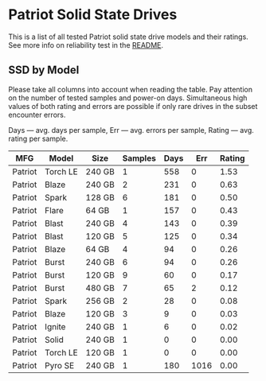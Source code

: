 Patriot Solid State Drives
==========================

This is a list of all tested Patriot solid state drive models and their ratings. See
more info on reliability test in the [README](https://github.com/linuxhw/SMART).

SSD by Model
------------

Please take all columns into account when reading the table. Pay attention on the
number of tested samples and power-on days. Simultaneous high values of both rating
and errors are possible if only rare drives in the subset encounter errors.

Days   — avg. days per sample,
Err    — avg. errors per sample,
Rating — avg. rating per sample.

| MFG       | Model              | Size   | Samples | Days  | Err   | Rating |
|-----------|--------------------|--------|---------|-------|-------|--------|
| Patriot   | Torch LE           | 240 GB | 1       | 558   | 0     | 1.53   |
| Patriot   | Blaze              | 240 GB | 2       | 231   | 0     | 0.63   |
| Patriot   | Spark              | 128 GB | 6       | 181   | 0     | 0.50   |
| Patriot   | Flare              | 64 GB  | 1       | 157   | 0     | 0.43   |
| Patriot   | Blast              | 240 GB | 4       | 143   | 0     | 0.39   |
| Patriot   | Blast              | 120 GB | 5       | 125   | 0     | 0.34   |
| Patriot   | Blaze              | 64 GB  | 4       | 94    | 0     | 0.26   |
| Patriot   | Burst              | 240 GB | 6       | 94    | 0     | 0.26   |
| Patriot   | Burst              | 120 GB | 9       | 60    | 0     | 0.17   |
| Patriot   | Burst              | 480 GB | 7       | 65    | 2     | 0.12   |
| Patriot   | Spark              | 256 GB | 2       | 28    | 0     | 0.08   |
| Patriot   | Blaze              | 120 GB | 3       | 9     | 0     | 0.03   |
| Patriot   | Ignite             | 240 GB | 1       | 6     | 0     | 0.02   |
| Patriot   | Solid              | 240 GB | 1       | 0     | 0     | 0.00   |
| Patriot   | Torch LE           | 120 GB | 1       | 0     | 0     | 0.00   |
| Patriot   | Pyro SE            | 240 GB | 1       | 180   | 1016  | 0.00   |
